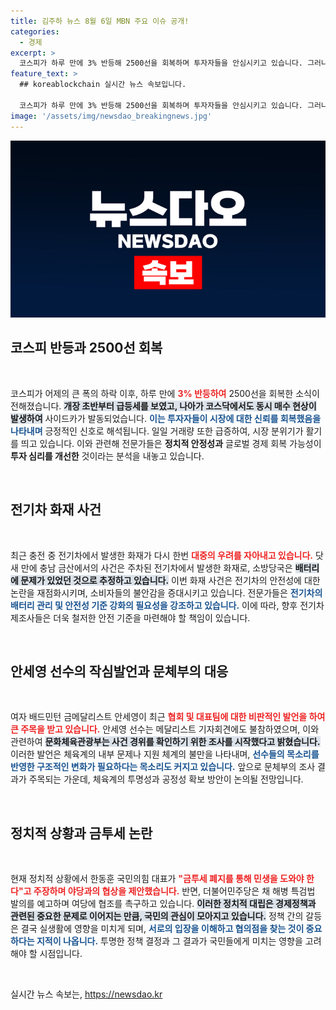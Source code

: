 ```yaml
---
title: 김주하 뉴스 8월 6일 MBN 주요 이슈 공개!
categories:
  - 경제
excerpt: >
  코스피가 하루 만에 3% 반등해 2500선을 회복하며 투자자들을 안심시키고 있습니다. 그러나 충전 중 화재로 인한 전기차 사고와 배드민턴 금메달리스트 안세영의 불참이 쟁점으로 떠오르고 있어 주목받고 있습니다.
feature_text: >
  ## koreablockchain 실시간 뉴스 속보입니다.

  코스피가 하루 만에 3% 반등해 2500선을 회복하며 투자자들을 안심시키고 있습니다. 그러나 충전 중 화재로 인한 전기차 사고와 배드민턴 금메달리스트 안세영의 불참이 쟁점으로 떠오르고 있어 주목받고 있습니다.
image: '/assets/img/newsdao_breakingnews.jpg'
---
```


<p><img src="/assets/img/newsdao_breakingnews.jpg" alt="koreablockchain 속보" /></p>

<h2 data-ke-size="size26">코스피 반등과 2500선 회복</h2>

<p data-ke-size="size16">&nbsp;</p>

<p>코스피가 어제의 큰 폭의 하락 이후, 하루 만에 <b><span style="color: #ee2323;">3% 반등하여</span></b> 2500선을 회복한 소식이 전해졌습니다. <b><span style="background-color: #21538527;">개장 초반부터 급등세를 보였고, 나아가 코스닥에서도 동시 매수 현상이 발생하여</span></b> 사이드카가 발동되었습니다. <b><span style="color: #1a5490;">이는 투자자들이 시장에 대한 신뢰를 회복했음을 나타내며</span></b> 긍정적인 신호로 해석됩니다. 일일 거래량 또한 급증하여, 시장 분위기가 활기를 띄고 있습니다. 이와 관련해 전문가들은 <b>정치적 안정성과</b> 글로벌 경제 회복 가능성이 <b>투자 심리를 개선한</b> 것이라는 분석을 내놓고 있습니다.</p>

<p data-ke-size="size16">&nbsp;</p>

<h2 data-ke-size="size26">전기차 화재 사건</h2>

<p data-ke-size="size16">&nbsp;</p>

<p>최근 충전 중 전기차에서 발생한 화재가 다시 한번 <b><span style="color: #ee2323;">대중의 우려를 자아내고 있습니다.</span></b> 닷새 만에 충남 금산에서의 사건은 주차된 전기차에서 발생한 화재로, 소방당국은 <b><span style="background-color: #21538527;">배터리에 문제가 있었던 것으로 추정하고 있습니다.</span></b> 이번 화재 사건은 전기차의 안전성에 대한 논란을 재점화시키며, 소비자들의 불안감을 증대시키고 있습니다. 전문가들은 <b><span style="color: #1a5490;">전기차의 배터리 관리 및 안전성 기준 강화의 필요성을 강조하고 있습니다.</span></b> 이에 따라, 향후 전기차 제조사들은 더욱 철저한 안전 기준을 마련해야 할 책임이 있습니다.</p>

<p data-ke-size="size16">&nbsp;</p>

<h2 data-ke-size="size26">안세영 선수의 작심발언과 문체부의 대응</h2>

<p data-ke-size="size16">&nbsp;</p>

<p>여자 배드민턴 금메달리스트 안세영이 최근 <b><span style="color: #ee2323;">협회 및 대표팀에 대한 비판적인 발언을 하여 큰 주목을 받고 있습니다.</span></b> 안세영 선수는 메달리스트 기자회견에도 불참하였으며, 이와 관련하여 <b><span style="background-color: #21538527;">문화체육관광부는 사건 경위를 확인하기 위한 조사를 시작했다고 밝혔습니다.</span></b> 이러한 발언은 체육계의 내부 문제나 지원 체계의 불만을 나타내며, <b><span style="color: #1a5490;">선수들의 목소리를 반영한 구조적인 변화가 필요하다는 목소리도 커지고 있습니다.</span></b> 앞으로 문체부의 조사 결과가 주목되는 가운데, 체육계의 투명성과 공정성 확보 방안이 논의될 전망입니다.</p>

<p data-ke-size="size16">&nbsp;</p>

<h2 data-ke-size="size26">정치적 상황과 금투세 논란</h2>

<p data-ke-size="size16">&nbsp;</p>

<p>현재 정치적 상황에서 한동훈 국민의힘 대표가 <b><span style="color: #ee2323;">"금투세 폐지를 통해 민생을 도와야 한다"고 주장하며 야당과의 협상을 제안했습니다.</span></b> 반면, 더불어민주당은 채 해병 특검법 발의를 예고하며 여당에 협조를 촉구하고 있습니다. <b><span style="background-color: #21538527;">이러한 정치적 대립은 경제정책과 관련된 중요한 문제로 이어지는 만큼, 국민의 관심이 모아지고 있습니다.</span></b> 정책 간의 갈등은 결국 실생활에 영향을 미치게 되며, <b><span style="color: #1a5490;">서로의 입장을 이해하고 협의점을 찾는 것이 중요하다는 지적이 나옵니다.</span></b> 투명한 정책 결정과 그 결과가 국민들에게 미치는 영향을 고려해야 할 시점입니다.</p>

<p data-ke-size="size16">&nbsp;</p>
실시간 뉴스 속보는, <a href="https://newsdao.kr" rel="dofollow">https://newsdao.kr</a>


